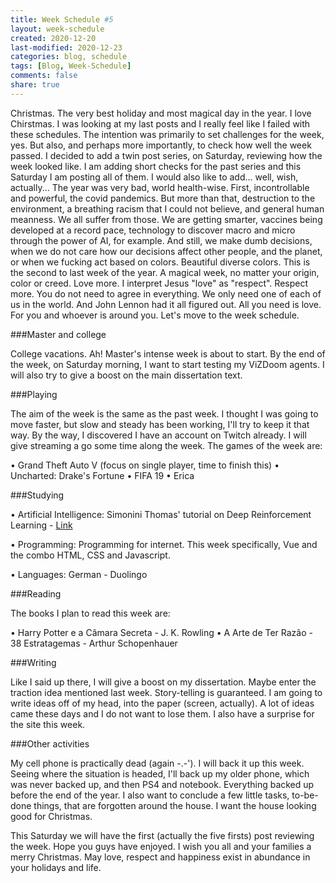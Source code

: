 ```yaml
---
title: Week Schedule #5
layout: week-schedule
created: 2020-12-20
last-modified: 2020-12-23
categories: blog, schedule
tags: [Blog, Week-Schedule]
comments: false
share: true
---
```


Christmas.
The very best holiday and most magical day in the year. I love Chirstmas.
I was looking at my last posts and I really feel like I failed with these schedules. The intention was primarily to set challenges for the week, yes. But also, and perhaps more importantly, to check how well the week passed.
I decided to add a twin post series, on Saturday, reviewing how the week looked like.
I am adding short checks for the past series and this Saturday I am posting all of them.
I would also like to add... well, wish, actually... The year was very bad, world health-wise. First, incontrollable and powerful, the covid pandemics. But more than that, destruction to the environment, a breathing racism that I could not believe, and general human meanness. We all suffer from those. We are getting smarter, vaccines being developed at a record pace, technology to discover macro and micro through the power of AI, for example. And still, we make dumb decisions, when we do not care how our decisions affect other people, and the planet, or when we fucking act based on colors. Beautiful diverse colors.
This is the second to last week of the year. A magical week, no matter your origin, color or creed.
Love more. I interpret Jesus "love" as "respect". Respect more. You do not need to agree in everything. We only need one of each of us in the world. And John Lennon had it all figured out. All you need is love. For you and whoever is around you.
Let's move to the week schedule.



###Master and college

College vacations. Ah!
Master's intense week is about to start. By the end of the week, on Saturday morning, I want to start testing my ViZDoom agents. I will also try to give a boost on the main dissertation text.

###Playing

The aim of the week is the same as the past week. I thought I was going to move faster, but slow and steady has been working, I'll try to keep it that way. By the way, I discovered I have an account on Twitch already. I will give streaming a go some time along the week. The games of the week are:

• Grand Theft Auto V (focus on single player, time to finish this)
• Uncharted: Drake's Fortune
• FIFA 19
• Erica

###Studying

• Artificial Intelligence:
    Simonini Thomas' tutorial on Deep Reinforcement Learning - [Link](https://www.freecodecamp.org/news/an-introduction-to-reinforcement-learning-4339519de419/)

• Programming:
    Programming for internet. This week specifically, Vue and the combo HTML, CSS and Javascript.

• Languages:
    German - Duolingo

###Reading

The books I plan to read this week are:

• Harry Potter e a Câmara Secreta - J. K. Rowling
• A Arte de Ter Razão - 38 Estratagemas - Arthur Schopenhauer

###Writing

Like I said up there, I will give a boost on my dissertation. Maybe enter the traction idea mentioned last week.
Story-telling is guaranteed. I am going to write ideas off of my head, into the paper (screen, actually). A lot of ideas came these days and I do not want to lose them.
I also have a surprise for the site this week.

###Other activities

My cell phone is practically dead (again -.-'). I will back it up this week. Seeing where the situation is headed, I'll back up my older phone, which was never backed up, and then PS4 and notebook. Everything backed up before the end of the year.
I also want to conclude a few little tasks, to-be-done things, that are forgotten around the house.
I want the house looking good for Christmas.

This Saturday we will have the first (actually the five firsts) post reviewing the week.
Hope you guys have enjoyed.
I wish you all and your families a merry Christmas. May love, respect and happiness exist in abundance in your holidays and life.
